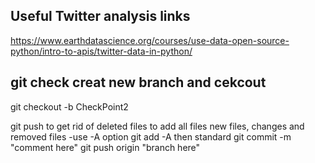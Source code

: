 ## Useful Twitter analysis links 

https://www.earthdatascience.org/courses/use-data-open-source-python/intro-to-apis/twitter-data-in-python/


## git check creat new branch and cekcout 

git checkout -b CheckPoint2

git push to get rid of deleted files 
to add all files new files, changes and removed files  -use -A option 
git add -A 
then standard
git commit -m "comment here"
git push origin "branch here"
